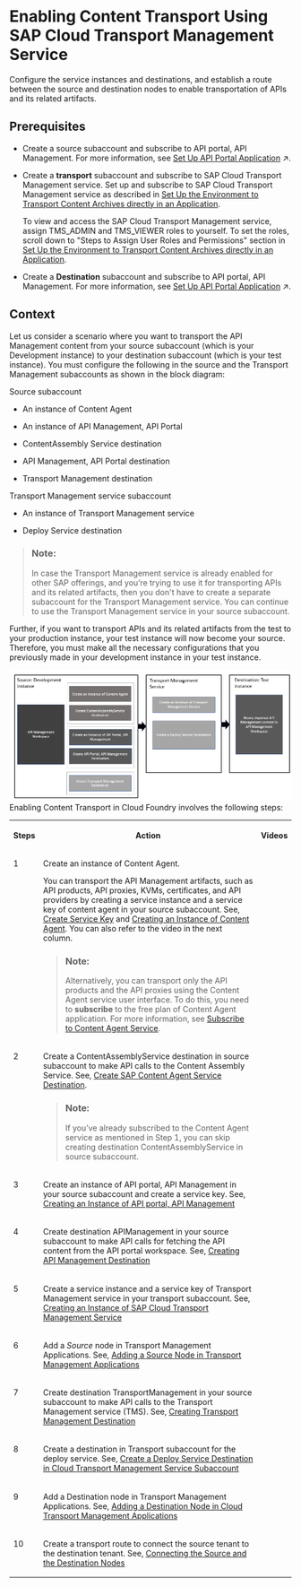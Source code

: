 <!-- loio4f5544162d1b480eae3b70368e32aef7 -->

# Enabling Content Transport Using SAP Cloud Transport Management Service

Configure the service instances and destinations, and establish a route between the source and destination nodes to enable transportation of APIs and its related artifacts.



<a name="loio4f5544162d1b480eae3b70368e32aef7__prereq_exx_yyt_n4b"/>

## Prerequisites

-   Create a source subaccount and subscribe to API portal, API Management. For more information, see [Set Up API Portal Application](https://help.sap.com/viewer/66d066d903c2473f81ec33acfe2ccdb4/Cloud/en-US/29c281b4a002404eba44e91c6fad0d34.html "To create APIs, products, import policy templates, and view applications, set up the API portal application.") :arrow_upper_right:.

-   Create a **transport** subaccount and subscribe to SAP Cloud Transport Management service. Set up and subscribe to SAP Cloud Transport Management service as described in [Set Up the Environment to Transport Content Archives directly in an Application](https://help.sap.com/viewer/7f7160ec0d8546c6b3eab72fb5ad6fd8/Cloud/en-US/8d9490792ed14f1bbf8a6ac08a6bca64.html).

    To view and access the SAP Cloud Transport Management service, assign TMS\_ADMIN and TMS\_VIEWER roles to yourself. To set the roles, scroll down to "Steps to Assign User Roles and Permissions" section in [Set Up the Environment to Transport Content Archives directly in an Application](https://help.sap.com/viewer/7f7160ec0d8546c6b3eab72fb5ad6fd8/Cloud/en-US/8d9490792ed14f1bbf8a6ac08a6bca64.html).

-   Create a **Destination** subaccount and subscribe to API portal, API Management. For more information, see [Set Up API Portal Application](https://help.sap.com/viewer/66d066d903c2473f81ec33acfe2ccdb4/Cloud/en-US/29c281b4a002404eba44e91c6fad0d34.html "To create APIs, products, import policy templates, and view applications, set up the API portal application.") :arrow_upper_right:.




<a name="loio4f5544162d1b480eae3b70368e32aef7__context_k4x_vs3_v4b"/>

## Context

Let us consider a scenario where you want to transport the API Management content from your source subaccount \(which is your Development instance\) to your destination subaccount \(which is your test instance\). You must configure the following in the source and the Transport Management subaccounts as shown in the block diagram:

Source subaccount

-   An instance of Content Agent

-   An instance of API Management, API Portal

-   ContentAssembly Service destination

-   API Management, API Portal destination

-   Transport Management destination


Transport Management service subaccount

-   An instance of Transport Management service

-   Deploy Service destination


> ### Note:  
> In case the Transport Management service is already enabled for other SAP offerings, and you’re trying to use it for transporting APIs and its related artifacts, then you don't have to create a separate subaccount for the Transport Management service. You can continue to use the Transport Management service in your source subaccount.

Further, if you want to transport APIs and its related artifacts from the test to your production instance, your test instance will now become your source. Therefore, you must make all the necessary configurations that you previously made in your development instance in your test instance.

![](images/TMS_Block_e01f8c2.png)Enabling Content Transport in Cloud Foundry involves the following steps:


<table>
<tr>
<th valign="top">

Steps

</th>
<th valign="top">

Action

</th>
<th valign="top">

Videos

</th>
</tr>
<tr>
<td valign="top">

1

</td>
<td valign="top">

Create an instance of Content Agent.

You can transport the API Management artifacts, such as API products, API proxies, KVMs, certificates, and API providers by creating a service instance and a service key of content agent in your source subaccount. See, [Create Service Key](https://help.sap.com/docs/CONTENT_AGENT_SERVICE/ae1a4f2d150d468d9ff56e13f9898e07/c0ec2ba3016644a19cd6322fbc72ea2a.html?version=Latest) and [Creating an Instance of Content Agent](creating-an-instance-of-content-agent-359ecd7.md). You can also refer to the video in the next column.

> ### Note:  
> Alternatively, you can transport only the API products and the API proxies using the Content Agent service user interface. To do this, you need to **subscribe** to the free plan of Content Agent application. For more information, see [Subscribe to Content Agent Service](https://help.sap.com/docs/CONTENT_AGENT_SERVICE/ae1a4f2d150d468d9ff56e13f9898e07/fe2599a57535408ebf1596854fbe6043.html?version=Latest).



</td>
<td valign="top">



</td>
</tr>
<tr>
<td valign="top">

2

</td>
<td valign="top">

Create a ContentAssemblyService destination in source subaccount to make API calls to the Content Assembly Service. See, [Create SAP Content Agent Service Destination](https://help.sap.com/docs/CONTENT_AGENT_SERVICE/ae1a4f2d150d468d9ff56e13f9898e07/a4da0c26ced74bbfbc60e7f607dc05ab.html?version=Latest).

> ### Note:  
> If you’ve already subscribed to the Content Agent service as mentioned in Step 1, you can skip creating destination ContentAssemblyService in source subaccount.



</td>
<td valign="top">



</td>
</tr>
<tr>
<td valign="top">

3

</td>
<td valign="top">

Create an instance of API portal, API Management in your source subaccount and create a service key. See, [Creating an Instance of API portal, API Management](creating-an-instance-of-api-portal-api-management-6129172.md)

</td>
<td valign="top">



</td>
</tr>
<tr>
<td valign="top">

4

</td>
<td valign="top">

Create destination APIManagement in your source subaccount to make API calls for fetching the API content from the API portal workspace. See, [Creating API Management Destination](creating-api-management-destination-3fd86c7.md)

</td>
<td valign="top">



</td>
</tr>
<tr>
<td valign="top">

5

</td>
<td valign="top">

Create a service instance and a service key of Transport Management service in your transport subaccount. See, [Creating an Instance of SAP Cloud Transport Management Service](creating-an-instance-of-sap-cloud-transport-management-service-69a41e2.md) 

</td>
<td valign="top">



</td>
</tr>
<tr>
<td valign="top">

6

</td>
<td valign="top">

Add a *Source* node in Transport Management Applications. See, [Adding a Source Node in Transport Management Applications](adding-a-source-node-in-transport-management-applications-dc24ea2.md)

</td>
<td valign="top">



</td>
</tr>
<tr>
<td valign="top">

7

</td>
<td valign="top">

Create destination TransportManagement in your source subaccount to make API calls to the Transport Management service \(TMS\). See, [Creating Transport Management Destination](creating-transport-management-destination-6c94d89.md) 

</td>
<td valign="top">



</td>
</tr>
<tr>
<td valign="top">

8

</td>
<td valign="top">

Create a destination in Transport subaccount for the deploy service. See, [Create a Deploy Service Destination in Cloud Transport Management Service Subaccount](create-a-deploy-service-destination-in-cloud-transport-management-service-subaccount-09b1eec.md)

</td>
<td valign="top">



</td>
</tr>
<tr>
<td valign="top">

9

</td>
<td valign="top">

Add a Destination node in Transport Management Applications. See, [Adding a Destination Node in Cloud Transport Management Applications](adding-a-destination-node-in-cloud-transport-management-applications-681bb1a.md)

</td>
<td valign="top">



</td>
</tr>
<tr>
<td valign="top">

10

</td>
<td valign="top">

Create a transport route to connect the source tenant to the destination tenant. See, [Connecting the Source and the Destination Nodes](connecting-the-source-and-the-destination-nodes-4840f03.md)

</td>
<td valign="top">



</td>
</tr>
</table>

